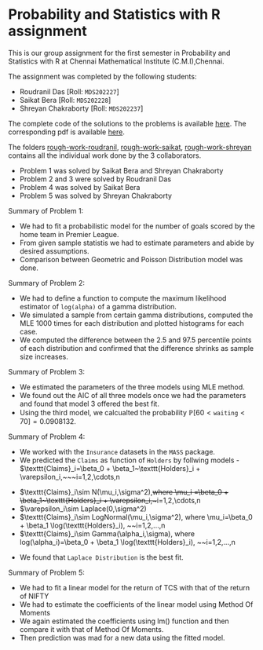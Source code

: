 # Probability and Statistics with R assignment

This is our group assignment for the first semester in Probability and Statistics with R at Chennai Mathematical Institute (C.M.I),Chennai.

The assignment was completed by the following students:  
- Roudranil Das [Roll: `MDS202227`]
- Saikat Bera [Roll: `MDS202228`]
- Shreyan Chakraborty [Roll: `MDS202237`]

The complete code of the solutions to the problems is available [here](https://github.com/Roudranil/probability-and-statistics-with-r-assignment/blob/main/code/assignment-2-code.Rmd). The corresponding pdf is available [here](https://github.com/Roudranil/probability-and-statistics-with-r-assignment/blob/main/report/assignment-2-code.pdf).

The folders [rough-work-roudranil](https://github.com/Roudranil/probability-and-statistics-with-r-assignment/tree/main/rough-work-roudranil), [rough-work-saikat](https://github.com/Roudranil/probability-and-statistics-with-r-assignment/tree/main/rough-work-saikat), [rough-work-shreyan](https://github.com/Roudranil/probability-and-statistics-with-r-assignment/tree/main/rough-work-shreyan) contains all the individual work done by the 3 collaborators.

- Problem 1 was solved by Saikat Bera and Shreyan Chakraborty
- Problem 2 and 3 were solved by Roudranil Das
- Problem 4 was solved by Saikat Bera
- Problem 5 was solved by Shreyan Chakraborty

Summary of Problem 1:  
- We had to fit a probabilistic model for the number of goals scored by the home team in Premier League.
- From given sample statistis we had to estimate parameters and abide by desired assumptions.
- Comparison between Geometric and Poisson Distribution model was done.

Summary of Problem 2:
- We had to define a function to compute the maximum likelihood estimator of `log(alpha)` of a gamma distribution.
- We simulated a sample from certain gamma distributions, computed the MLE 1000 times for each distribution and plotted histograms for each case.
- We computed the difference between the 2.5 and 97.5 percentile points of each distribution and confirmed that the difference shrinks as sample size increases.

Summary of Problem 3:
- We estimated the parameters of the three models using MLE method.
- We found out the AIC of all three models once we had the parameters and found that model 3 offered the best fit.
- Using the third model, we calcualted the probability $\mathbb{P}[60<\texttt{waiting}<70] = 0.0908132$.

Summary of Problem 4:
- We worked with the `Insurance` datasets in the `MASS` package. 
- We predicted the `Claims` as function of `Holders` by follwing models -
  $\texttt{Claims}_i=\beta_0 + \beta_1~\texttt{Holders}_i + \varepsilon_i,~~~i=1,2,\cdots,n
 * $\texttt{Claims}_i\sim N(\mu_i,\sigma^2),~~where \mu_i =\beta_0 + \beta_1~\texttt{Holders}_i + \varepsilon_i,~~~i=1,2,\cdots,n
 * $\varepsilon_i\sim Laplace(0,\sigma^2)
 * $\texttt{Claims}_i\sim LogNormal(\mu_i,\sigma^2), where \mu_i=\beta_0 + \beta_1 \log(\texttt{Holders}_i), ~~i=1,2,...,n
 * $\texttt{Claims}_i\sim Gamma(\alpha_i,\sigma), where log(\alpha_i)=\beta_0 + \beta_1 \log(\texttt{Holders}_i), ~~i=1,2,...,n
- We found that `Laplace Distribution` is the best fit.

Summary of Problem 5:  
- We had to fit a linear model for the return of TCS with that of the return of NIFTY
- We had to estimate the coefficients of the linear model using Method Of Moments
- We again estimated the coefficients using lm() function and then compare it with that of Method Of Moments.
- Then prediction was mad for a new data using the fitted model.

